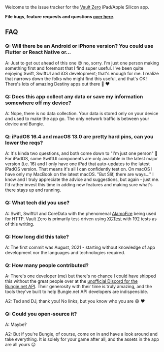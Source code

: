 Welcome to the issue tracker for the [Vault Zero](https://www.vaultzero.app/) iPad/Apple Silicon app.

**File bugs, feature requests and questions [over here](https://github.com/rslifka/vault-zero/issues)**.

## FAQ

### Q: Will there be an Android or iPhone version? You could use Flutter or React Native or...

A: Just to get out ahead of this one 😉 no, sorry. I'm just one person making something first and foremost that I find super useful. I've been quite enjoying Swift, SwiftUI and iOS development; that's enough for me. I realize that narrows down the folks who might find this useful, and that's OK! There's lots of amazing Destiny apps out there 🎉 ❤️

### Q: Does this app collect any data or save my information somewhere off my device?

A: Nope, there is no data collection. Your data is stored only on your device and used to make the app go. The only network traffic is between your device and Bungie.

### Q: iPadOS 16.4 and macOS 13.0 are pretty hard pins, can you lower the reqs?

A: It's kinda two questions, and both come down to "I'm just one person" 🙂 For iPadOS, some SwiftUI components are only available in the latest major version (i.e. 16) and I only have one iPad that auto-updates to the latest iPadOS version. That means it's all I can confidently test on. On macOS I have only my MacBook on the latest macOS. "But Slif, there are ways..." I know and I truly appreciate the advice and suggestions, but again - just me. I'd rather invest this time in adding new features and making sure what's there stays up and running.

### Q: What tech did you use?

A: Swift, SwiftUI and CoreData with the phenomenal [AlamoFire](https://github.com/Alamofire/Alamofire) being used for HTTP. Vault Zero is primarily test-driven using [XCTest](https://github.com/apple/swift-corelibs-xctest) with 192 tests as of this writing.

### Q: How long did this take?

A: The first commit was August, 2021 - starting without knowledge of app development nor the languages and technologies required.

### Q: How many people contributed?

A: There's one developer (me) but there's no chance I could have shipped this without the great people over at the [unofficial Discord for the Bungie.net API](https://discord.gg/E5uB4BW). Their generosity with their time is truly amazing, and the tools they've built to help Bungie.net API developers are indispensible.

A2: Ted and DJ, thank you! No links, but you know who you are 😃 ❤️

### Q: Could you open-source it?

A: Maybe?

A2: But if you're Bungie, of course, come on in and have a look around and take everything. It is solely for your game after all, and the assets in the app are all yours 😉
